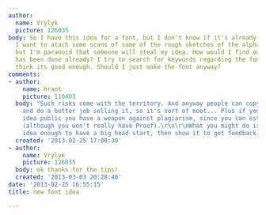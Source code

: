 ```yaml
---
author:
  name: Vrylyk
  picture: 126035
body: So I have this idea for a font, but I don't know if it's already been done before.
  I want to atach some scans of some of the rough sketches of the alphabet for it,
  but I'm paranoid that someone will steal my idea. How would I find out if my idea
  has been done already? I try to search for keywords regarding the font, but I dont
  think its good enough. Should I just make the font anyway?
comments:
- author:
    name: hrant
    picture: 110403
  body: "Such risks come with the territory. And anyway people can copy your idea
    and do a better job selling it, so it's sort of moot... Plus if you make your
    idea public you have a weapon against plagiarism, since you can establish a date
    (although you won't really have Proof).\r\n\r\nWhat you might do is develop the
    idea enough to have a big head start, then show it to get feedback.\r\n\r\nhhp\r\n"
  created: '2013-02-25 17:00:30'
- author:
    name: Vrylyk
    picture: 126035
  body: ok thanks for the tips!
  created: '2013-03-03 20:28:40'
date: '2013-02-25 16:55:15'
title: new font idea

---
```

